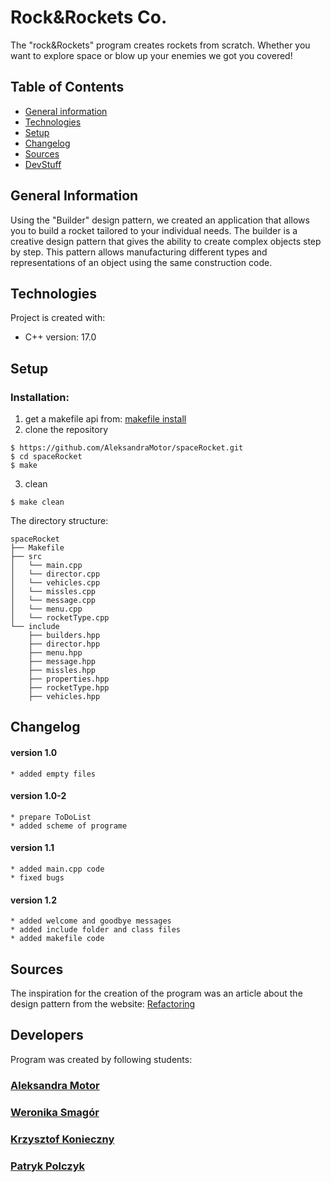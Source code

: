 # Rock&Rockets Co.

The "rock&Rockets" program creates rockets from scratch. Whether you want to explore space or blow up your enemies we got you covered!

## Table of Contents

* [General information](#general-information)
* [Technologies](#technologies)
* [Setup](#setup)
* [Changelog](#changelog)
* [Sources](#sources)
* [DevStuff](#developers)

## General Information
 
  Using the "Builder" design pattern, we created an application that allows you to build a rocket tailored to your individual needs.
  The builder is a creative design pattern that gives the ability to create complex objects step by step. This pattern allows manufacturing different types and representations of an object using the same construction code.
## Technologies

  Project is created with:
  * C++ version: 17.0

## Setup
### Installation:
 1. get a makefile api from: [makefile install](https://www.gnu.org/software/make/)
 2. clone the repository 
 ```
 $ https://github.com/AleksandraMotor/spaceRocket.git
 $ cd spaceRocket
 $ make
 ``` 
 3. clean 
 ``` 
 $ make clean
 ``` 
 
The directory structure:
```
spaceRocket
├── Makefile
├── src
│   └── main.cpp
│   └── director.cpp
│   └── vehicles.cpp
│   └── missles.cpp
│   └── message.cpp
│   └── menu.cpp
│   └── rocketType.cpp
└── include
    ├── builders.hpp
    ├── director.hpp
    ├── menu.hpp
    ├── message.hpp
    ├── missles.hpp
    ├── properties.hpp
    ├── rocketType.hpp
    ├── vehicles.hpp
```

## Changelog

  #### version 1.0
    * added empty files

  #### version 1.0-2
    * prepare ToDoList
    * added scheme of programe

  #### version 1.1
    * added main.cpp code
    * fixed bugs
  
  #### version 1.2
    * added welcome and goodbye messages
    * added include folder and class files
    * added makefile code

## Sources

  The inspiration for the creation of the program was an article about the design pattern from the website:
[Refactoring](https://refactoring.guru/pl/design-patterns/builder?fbclid=IwAR1rcdXvBowsoDcANUUvhslLGe2IGXwATqt070e-DtIxNwmpw37gZfWRLNA)

## Developers

  Program was created by following students:
### [Aleksandra Motor](https://github.com/AleksandraMotor)
### [Weronika Smagór](https://github.com/werooloo)
### [Krzysztof Konieczny](https://github.com/Linarian235)
### [Patryk Polczyk](https://github.com/ppolczyk)
